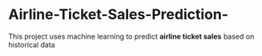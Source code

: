 # Airline-Ticket-Sales-Prediction-
This project uses machine learning to predict **airline ticket sales** based on historical data
